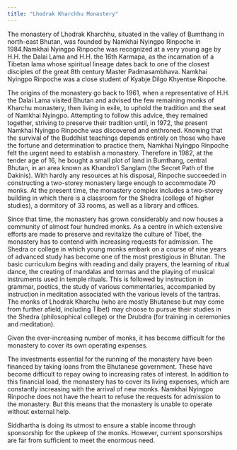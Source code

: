 ```yaml
---
title: "Lhodrak Kharchhu Monastery"
---
```


The monastery of Lhodrak Kharchhu, situated in the valley of Bumthang in north-east Bhutan, was founded by Namkhai Nyingpo Rinpoche in 1984.Namkhai Nyingpo Rinpoche was recognized at a very young age by H.H. the Dalai Lama and H.H. the 16th Karmapa, as the incarnation of a Tibetan lama whose spiritual lineage dates back to one of the closest disciples of the great 8th century Master Padmasambhava. Namkhai Nyingpo Rinpoche was a close student of Kyabje Dilgo Khyentse Rinpoche. 

The origins of the monastery go back to 1961, when a representative of H.H. the Dalai Lama visited Bhutan and advised the few remaining monks of Kharchu monastery, then living in exile, to uphold the tradition and the seat of Namkhai Nyingpo. Attempting to follow this advice, they remained together, striving to preserve their tradition until, in 1972, the present Namkhai Nyingpo Rinpoche was discovered and enthroned. Knowing that the survival of the Buddhist teachings depends entirely on those who have the fortune and determination to practice them, Namkhai Nyingpo Rinpoche felt the urgent need to establish a monastery. Therefore in 1982, at the tender age of 16, he bought a small plot of land in Bumthang, central Bhutan, in an area known as Khandro’i Sanglam (the Secret Path of the Dakinis). With hardly any resources at his disposal, Rinpoche succeeded in constructing a two-storey monastery large enough to accommodate 70 monks. At the present time, the monastery complex includes a two-storey building in which there is a classroom for the Shedra (college of higher studies), a dormitory of 33 rooms, as well as a library and offices. 

Since that time, the monastery has grown considerably and now houses a community of almost four hundred monks. As a centre in which extensive efforts are made to preserve and revitalize the culture of Tibet, the monastery has to contend with increasing requests for admission. The Shedra or college in which young monks embark on a course of nine years of advanced study has become one of the most prestigious in Bhutan. The basic curriculum begins with reading and daily prayers, the learning of ritual dance, the creating of mandalas and tormas and the playing of musical instruments used in temple rituals. This is followed by instruction in grammar, poetics, the study of various commentaries, accompanied by instruction in meditation associated with the various levels of the tantras. The monks of Lhodrak Kharchu (who are mostly Bhutanese but may come from further afield, including Tibet) may choose to pursue their studies in the Shedra (philosophical college) or the Drubdra (for training in ceremonies and meditation). 

Given the ever-increasing number of monks, it has become difficult for the monastery to cover its own operating expenses. 

The investments essential for the running of the monastery have been financed by taking loans from the Bhutanese government. These have become difficult to repay owing to increasing rates of interest. In addition to this financial load, the monastery has to cover its living expenses, which are constantly increasing with the arrival of new monks. Namkhai Nyingpo Rinpoche does not have the heart to refuse the requests for admission to the monastery. But this means that the monastery is unable to operate without external help. 

Siddhartha is doing its utmost to ensure a stable income through sponsorship for the upkeep of the monks. However, current sponsorships are far from sufficient to meet the enormous need. 
